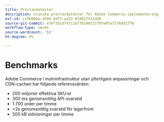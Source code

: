 ```yaml
---
title: Prestandatester
description: Granska prestandatester för Adobe Commerce-implementeringar på Adobe molninfrastruktur.
exl-id: cc9b090a-a504-4df3-aa32-81882f431dd9
source-git-commit: e76f101df47116f7b246f21f0fe0fa72769d2776
workflow-type: tm+mt
source-wordcount: '51'
ht-degree: 0%

---
```


# Benchmarks

Adobe Commerce i molninfrastruktur utan ytterligare anpassningar och CDN-cachen har följande referensvärden:

- 200 miljoner effektiva SKU:er
- 300 ms genomsnittlig API-svarstid
- 1 700 order per timme
- &lt;2s genomsnittlig svarstid för lagerfront
- 500 kB sidvisningar per timme
